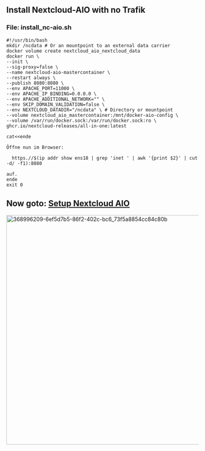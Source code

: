 ## Install Nextcloud-AIO with no Trafik

### File: install_nc-aio.sh
```
#!/usr/bin/bash
mkdir /ncdata # Or an mountpoint to an external data carrier
docker volume create nextcloud_aio_nextcloud_data
docker run \
--init \
--sig-proxy=false \
--name nextcloud-aio-mastercontainer \
--restart always \
--publish 8080:8080 \
--env APACHE_PORT=11000 \
--env APACHE_IP_BINDING=0.0.0.0 \
--env APACHE_ADDITIONAL_NETWORK="" \
--env SKIP_DOMAIN_VALIDATION=false \
--env NEXTCLOUD_DATADIR="/ncdata" \ # Directory or mountpoint
--volume nextcloud_aio_mastercontainer:/mnt/docker-aio-config \
--volume /var/run/docker.sock:/var/run/docker.sock:ro \
ghcr.io/nextcloud-releases/all-in-one:latest

cat<<ende
 
Öffne nun im Browser: 
 
  https.//$(ip addr show ens18 | grep 'inet ' | awk '{print $2}' | cut -d/ -f1):8080
 
auf.
ende
exit 0
```

## Now goto: [Setup Nextcloud AIO](https://192.168.17.55:8080)


<img width="800" height="600" alt="368996209-6ef5d7b5-86f2-402c-bc6_73f5a8854cc84c80b" src="https://github.com/user-attachments/assets/a53dc12c-a0df-4444-9b1f-2b00b592cbb9" />



